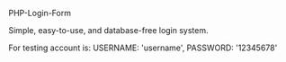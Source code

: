 PHP-Login-Form

Simple, easy-to-use, and database-free login system.

For testing account is: USERNAME: 'username', PASSWORD: '12345678'
